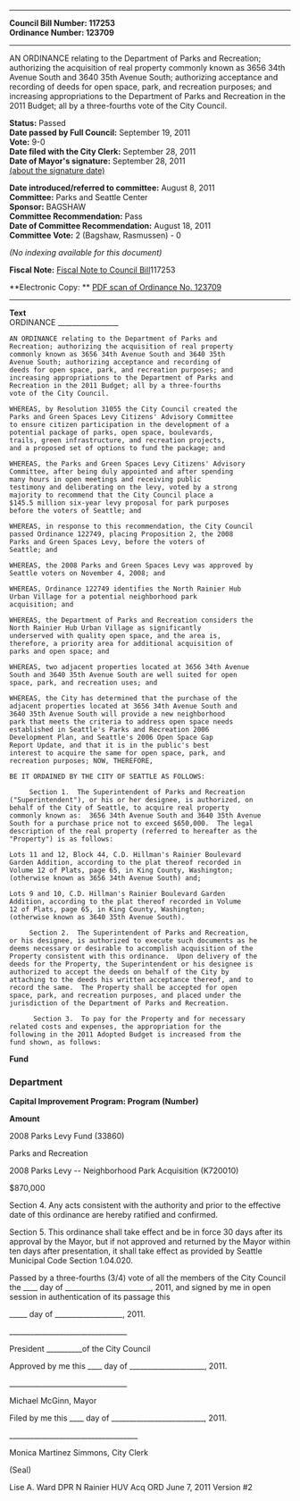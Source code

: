 * * * * *  
  
**Council Bill Number: [](#h0)[](#h2)117253**   
**Ordinance Number: 123709**  
  
* * * * *  
  
AN ORDINANCE relating to the Department of Parks and Recreation; authorizing the acquisition of real property commonly known as 3656 34th Avenue South and 3640 35th Avenue South; authorizing acceptance and recording of deeds for open space, park, and recreation purposes; and increasing appropriations to the Department of Parks and Recreation in the 2011 Budget; all by a three-fourths vote of the City Council.  
  
**Status:** Passed   
**Date passed by Full Council:** September 19, 2011   
**Vote:** 9-0   
**Date filed with the City Clerk:** September 28, 2011   
**Date of Mayor's signature:** September 28, 2011   
[(about the signature date)](/~public/approvaldate.htm)   
  
  
**Date introduced/referred to committee:** August 8, 2011   
**Committee:** Parks and Seattle Center   
**Sponsor:** BAGSHAW   
**Committee Recommendation:** Pass   
**Date of Committee Recommendation:** August 18, 2011   
**Committee Vote:** 2 (Bagshaw, Rasmussen) - 0   
  
*(No indexing available for this document)*  
  
**Fiscal Note:** [Fiscal Note to Council Bill](http://clerk.seattle.gov/~public/fnote/117253.htm)[](#h1)[](#h3)117253  
  
**Electronic Copy: ** [PDF scan of Ordinance No. 123709](/~archives/Ordinances/Ord_123709.pdf)  
  
* * * * *  
  
**Text**  
    ORDINANCE _________________  
  
    AN ORDINANCE relating to the Department of Parks and  
    Recreation; authorizing the acquisition of real property  
    commonly known as 3656 34th Avenue South and 3640 35th  
    Avenue South; authorizing acceptance and recording of  
    deeds for open space, park, and recreation purposes; and  
    increasing appropriations to the Department of Parks and  
    Recreation in the 2011 Budget; all by a three-fourths  
    vote of the City Council.  
  
    WHEREAS, by Resolution 31055 the City Council created the  
    Parks and Green Spaces Levy Citizens' Advisory Committee  
    to ensure citizen participation in the development of a  
    potential package of parks, open space, boulevards,  
    trails, green infrastructure, and recreation projects,  
    and a proposed set of options to fund the package; and  
  
    WHEREAS, the Parks and Green Spaces Levy Citizens' Advisory  
    Committee, after being duly appointed and after spending  
    many hours in open meetings and receiving public  
    testimony and deliberating on the levy, voted by a strong  
    majority to recommend that the City Council place a  
    $145.5 million six-year levy proposal for park purposes  
    before the voters of Seattle; and  
  
    WHEREAS, in response to this recommendation, the City Council  
    passed Ordinance 122749, placing Proposition 2, the 2008  
    Parks and Green Spaces Levy, before the voters of  
    Seattle; and  
  
    WHEREAS, the 2008 Parks and Green Spaces Levy was approved by  
    Seattle voters on November 4, 2008; and  
  
    WHEREAS, Ordinance 122749 identifies the North Rainier Hub  
    Urban Village for a potential neighborhood park  
    acquisition; and  
  
    WHEREAS, the Department of Parks and Recreation considers the  
    North Rainier Hub Urban Village as significantly  
    underserved with quality open space, and the area is,  
    therefore, a priority area for additional acquisition of  
    parks and open space; and  
  
    WHEREAS, two adjacent properties located at 3656 34th Avenue  
    South and 3640 35th Avenue South are well suited for open  
    space, park, and recreation uses; and  
  
    WHEREAS, the City has determined that the purchase of the  
    adjacent properties located at 3656 34th Avenue South and  
    3640 35th Avenue South will provide a new neighborhood  
    park that meets the criteria to address open space needs  
    established in Seattle's Parks and Recreation 2006  
    Development Plan, and Seattle's 2006 Open Space Gap  
    Report Update, and that it is in the public's best  
    interest to acquire the same for open space, park, and  
    recreation purposes; NOW, THEREFORE,  
  
    BE IT ORDAINED BY THE CITY OF SEATTLE AS FOLLOWS:  
  
         Section 1.  The Superintendent of Parks and Recreation  
    ("Superintendent"), or his or her designee, is authorized, on  
    behalf of the City of Seattle, to acquire real property  
    commonly known as:  3656 34th Avenue South and 3640 35th Avenue  
    South for a purchase price not to exceed $650,000.  The legal  
    description of the real property (referred to hereafter as the  
    "Property") is as follows:  
  
    Lots 11 and 12, Block 44, C.D. Hillman's Rainier Boulevard  
    Garden Addition, according to the plat thereof recorded in  
    Volume 12 of Plats, page 65, in King County, Washington;  
    (otherwise known as 3656 34th Avenue South) and;  
  
    Lots 9 and 10, C.D. Hillman's Rainier Boulevard Garden  
    Addition, according to the plat thereof recorded in Volume  
    12 of Plats, page 65, in King County, Washington;  
    (otherwise known as 3640 35th Avenue South).  
  
         Section 2.  The Superintendent of Parks and Recreation,  
    or his designee, is authorized to execute such documents as he  
    deems necessary or desirable to accomplish acquisition of the  
    Property consistent with this ordinance.  Upon delivery of the  
    deeds for the Property, the Superintendent or his designee is  
    authorized to accept the deeds on behalf of the City by  
    attaching to the deeds his written acceptance thereof, and to  
    record the same.  The Property shall be accepted for open  
    space, park, and recreation purposes, and placed under the  
    jurisdiction of the Department of Parks and Recreation.  
  
          Section 3.  To pay for the Property and for necessary  
    related costs and expenses, the appropriation for the  
    following in the 2011 Adopted Budget is increased from the  
    fund shown, as follows:  
  
**Fund**  
  
### Department  
  
**Capital Improvement Program: Program (Number)**  
  
**Amount**  
  
2008 Parks Levy Fund (33860)  
  
Parks and Recreation  
  
2008 Parks Levy -- Neighborhood Park Acquisition (K720010)  
  
$870,000  
  
Section 4. Any acts consistent with the authority and prior to the effective date of this ordinance are hereby ratified and confirmed.  
  
Section 5. This ordinance shall take effect and be in force 30 days after its approval by the Mayor, but if not approved and returned by the Mayor within ten days after presentation, it shall take effect as provided by Seattle Municipal Code Section 1.04.020.  
  
Passed by a three-fourths (3/4) vote of all the members of the City Council the \_\_\_\_ day of \_\_\_\_\_\_\_\_\_\_\_\_\_\_\_\_\_\_\_\_\_\_\_\_, 2011, and signed by me in open session in authentication of its passage this  
  
\_\_\_\_\_ day of \_\_\_\_\_\_\_\_\_\_\_\_\_\_\_\_\_\_\_, 2011.  
  
\_\_\_\_\_\_\_\_\_\_\_\_\_\_\_\_\_\_\_\_\_\_\_\_\_\_\_\_\_\_\_\_\_  
  
President \_\_\_\_\_\_\_\_\_\_of the City Council  
  
Approved by me this \_\_\_\_ day of \_\_\_\_\_\_\_\_\_\_\_\_\_\_\_\_\_\_\_\_\_, 2011.  
  
\_\_\_\_\_\_\_\_\_\_\_\_\_\_\_\_\_\_\_\_\_\_\_\_\_\_\_\_\_\_\_\_\_  
  
Michael McGinn, Mayor  
  
Filed by me this \_\_\_\_ day of \_\_\_\_\_\_\_\_\_\_\_\_\_\_\_\_\_\_\_\_\_\_\_\_\_\_, 2011.  
  
\_\_\_\_\_\_\_\_\_\_\_\_\_\_\_\_\_\_\_\_\_\_\_\_\_\_\_\_\_\_\_\_\_\_\_\_  
  
Monica Martinez Simmons, City Clerk  
  
(Seal)  
  
Lise A. Ward DPR N Rainier HUV Acq ORD June 7, 2011 Version \#2  
  
  
